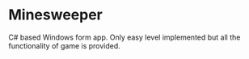 # Minesweeper
C# based Windows form app. 
Only easy level implemented but all the functionality of game is provided.
